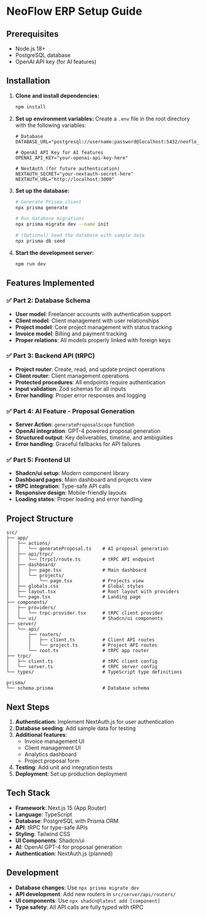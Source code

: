 # NeoFlow ERP Setup Guide

## Prerequisites

- Node.js 18+ 
- PostgreSQL database
- OpenAI API key (for AI features)

## Installation

1. **Clone and install dependencies:**
   ```bash
   npm install
   ```

2. **Set up environment variables:**
   Create a `.env` file in the root directory with the following variables:
   ```env
   # Database
   DATABASE_URL="postgresql://username:password@localhost:5432/neoflo_erp"
   
   # OpenAI API Key for AI features
   OPENAI_API_KEY="your-openai-api-key-here"
   
   # NextAuth (for future authentication)
   NEXTAUTH_SECRET="your-nextauth-secret-here"
   NEXTAUTH_URL="http://localhost:3000"
   ```

3. **Set up the database:**
   ```bash
   # Generate Prisma client
   npx prisma generate
   
   # Run database migrations
   npx prisma migrate dev --name init
   
   # (Optional) Seed the database with sample data
   npx prisma db seed
   ```

4. **Start the development server:**
   ```bash
   npm run dev
   ```

## Features Implemented

### ✅ Part 2: Database Schema
- **User model**: Freelancer accounts with authentication support
- **Client model**: Client management with user relationships
- **Project model**: Core project management with status tracking
- **Invoice model**: Billing and payment tracking
- **Proper relations**: All models properly linked with foreign keys

### ✅ Part 3: Backend API (tRPC)
- **Project router**: Create, read, and update project operations
- **Client router**: Client management operations
- **Protected procedures**: All endpoints require authentication
- **Input validation**: Zod schemas for all inputs
- **Error handling**: Proper error responses and logging

### ✅ Part 4: AI Feature - Proposal Generation
- **Server Action**: `generateProposalScope` function
- **OpenAI integration**: GPT-4 powered proposal generation
- **Structured output**: Key deliverables, timeline, and ambiguities
- **Error handling**: Graceful fallbacks for API failures

### ✅ Part 5: Frontend UI
- **Shadcn/ui setup**: Modern component library
- **Dashboard pages**: Main dashboard and projects view
- **tRPC integration**: Type-safe API calls
- **Responsive design**: Mobile-friendly layouts
- **Loading states**: Proper loading and error handling

## Project Structure

```
src/
├── app/
│   ├── actions/
│   │   └── generateProposal.ts    # AI proposal generation
│   ├── api/trpc/
│   │   └── [trpc]/route.ts        # tRPC API endpoint
│   ├── dashboard/
│   │   ├── page.tsx               # Main dashboard
│   │   └── projects/
│   │       └── page.tsx           # Projects view
│   ├── globals.css                # Global styles
│   ├── layout.tsx                 # Root layout with providers
│   └── page.tsx                   # Landing page
├── components/
│   ├── providers/
│   │   └── trpc-provider.tsx      # tRPC client provider
│   └── ui/                        # Shadcn/ui components
├── server/
│   └── api/
│       ├── routers/
│       │   ├── client.ts          # Client API routes
│       │   └── project.ts         # Project API routes
│       └── root.ts                # tRPC app router
├── trpc/
│   ├── client.ts                  # tRPC client config
│   └── server.ts                  # tRPC server config
└── types/                         # TypeScript type definitions

prisma/
└── schema.prisma                  # Database schema
```

## Next Steps

1. **Authentication**: Implement NextAuth.js for user authentication
2. **Database seeding**: Add sample data for testing
3. **Additional features**: 
   - Invoice management UI
   - Client management UI
   - Analytics dashboard
   - Project proposal form
4. **Testing**: Add unit and integration tests
5. **Deployment**: Set up production deployment

## Tech Stack

- **Framework**: Next.js 15 (App Router)
- **Language**: TypeScript
- **Database**: PostgreSQL with Prisma ORM
- **API**: tRPC for type-safe APIs
- **Styling**: Tailwind CSS
- **UI Components**: Shadcn/ui
- **AI**: OpenAI GPT-4 for proposal generation
- **Authentication**: NextAuth.js (planned)

## Development

- **Database changes**: Use `npx prisma migrate dev`
- **API development**: Add new routers in `src/server/api/routers/`
- **UI components**: Use `npx shadcn@latest add [component]`
- **Type safety**: All API calls are fully typed with tRPC 